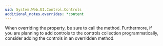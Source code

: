 ```yaml
---
uid: System.Web.UI.Control.Controls
additional_notes.overrides: *content
---
```


<p>When overriding the <xref href="System.Web.UI.Control.Controls"></xref> property, be sure to call the <xref href="System.Web.UI.Control.EnsureChildControls"></xref> method. Furthermore, if you are planning to add controls to the controls collection programmatically, consider adding the controls in an overridden <xref href="System.Web.UI.Control.CreateChildControls"></xref> method.</p>


